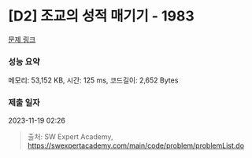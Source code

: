 # [D2] 조교의 성적 매기기 - 1983 

[문제 링크](https://swexpertacademy.com/main/code/problem/problemDetail.do?contestProbId=AV5PwGK6AcIDFAUq) 

### 성능 요약

메모리: 53,152 KB, 시간: 125 ms, 코드길이: 2,652 Bytes

### 제출 일자

2023-11-19 02:26



> 출처: SW Expert Academy, https://swexpertacademy.com/main/code/problem/problemList.do